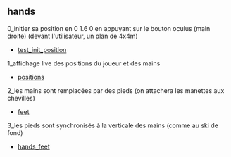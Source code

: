 ## hands
0_initier sa position en 0 1.6 0 en appuyant sur le bouton oculus (main droite)
(devant l'utilisateur, un plan de 4x4m)
* [test_init_position](./test_init_pos.html)
<!-- * [lowpoly](./0_hands_lowpoly.html) |
[highpoly](./0_hands_highpoly.html) |
[toons](./0_hands_toons.html) 
* [3Dmodels](./1_hands_3Dmodels.html) 
* [vibrations](./2_hands_vibrations.html)  -->

1_affichage live des positions du joueur et des mains
* [positions](./3_hands_positions.html)

2_les mains sont remplacées par des pieds (on attachera les manettes aux chevilles)
* [feet](./5_feet.html)

3_les pieds sont synchronisés à la verticale des mains (comme au ski de fond)
* [hands_feet](./4_hands_feet.html)



<!-- 
todolist
- contrôle étendu des mains : hand-tracking-controls-extras
https://github.com/gftruj/aframe-hand-tracking-controls-extras 
https://github.com/aframevr/aframe/issues/4690
-->